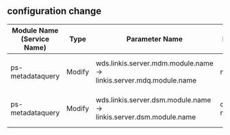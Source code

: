 ## configuration change 


| Module Name (Service Name) |Type| Parameter Name | Default Value | Description |
| ----------- | ----- | ------------------------------- | ---------------- | -------------------- |
|ps-metadataquery | Modify | wds.linkis.server.mdm.module.name<br/>-><br/> linkis.server.mdq.module.name | metadataquery|metadata query service name|
|ps-metadataquery | Modify | wds.linkis.server.dsm.module.name<br/>-><br/> linkis.server.dsm.module.name | data-source-manager|Data Source Management Service Name |